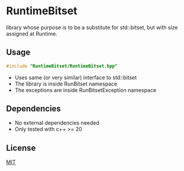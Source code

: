 # RuntimeBitset
library whose purpose is to be a substitute for std::bitset, but with size assigned at Runtime.

## Usage
```cpp
#include "RuntimeBitset/RuntimeBitset.hpp"
```
- Uses same (or very similar) interface to std::bitset
- The library is inside RunBitset namespace
- The exceptions are inside RunBitsetException namespace

## Dependencies
- No external dependencies needed
- Only tested with c++ >= 20

## License
[MIT](LICENSE)
